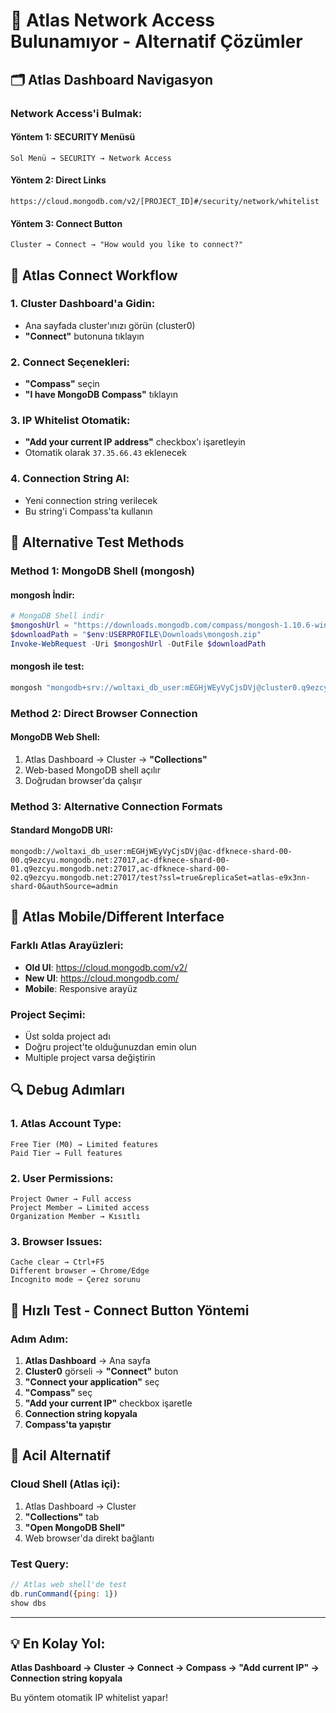 # 🔧 Atlas Network Access Bulunamıyor - Alternatif Çözümler

## 🗂️ Atlas Dashboard Navigasyon

### Network Access'i Bulmak:

#### Yöntem 1: SECURITY Menüsü
```
Sol Menü → SECURITY → Network Access
```

#### Yöntem 2: Direct Links
```
https://cloud.mongodb.com/v2/[PROJECT_ID]#/security/network/whitelist
```

#### Yöntem 3: Connect Button
```
Cluster → Connect → "How would you like to connect?"
```

## 🎯 Atlas Connect Workflow

### 1. Cluster Dashboard'a Gidin:
- Ana sayfada cluster'ınızı görün (cluster0)
- **"Connect"** butonuna tıklayın

### 2. Connect Seçenekleri:
- **"Compass"** seçin
- **"I have MongoDB Compass"** tıklayın

### 3. IP Whitelist Otomatik:
- **"Add your current IP address"** checkbox'ı işaretleyin
- Otomatik olarak `37.35.66.43` eklenecek

### 4. Connection String Al:
- Yeni connection string verilecek
- Bu string'i Compass'ta kullanın

## 🚀 Alternative Test Methods

### Method 1: MongoDB Shell (mongosh)

#### mongosh İndir:
```powershell
# MongoDB Shell indir
$mongoshUrl = "https://downloads.mongodb.com/compass/mongosh-1.10.6-win32-x64.zip"
$downloadPath = "$env:USERPROFILE\Downloads\mongosh.zip"
Invoke-WebRequest -Uri $mongoshUrl -OutFile $downloadPath
```

#### mongosh ile test:
```bash
mongosh "mongodb+srv://woltaxi_db_user:mEGHjWEyVyCjsDVj@cluster0.q9ezcyu.mongodb.net/test"
```

### Method 2: Direct Browser Connection

#### MongoDB Web Shell:
1. Atlas Dashboard → Cluster → **"Collections"**
2. Web-based MongoDB shell açılır
3. Doğrudan browser'da çalışır

### Method 3: Alternative Connection Formats

#### Standard MongoDB URI:
```
mongodb://woltaxi_db_user:mEGHjWEyVyCjsDVj@ac-dfknece-shard-00-00.q9ezcyu.mongodb.net:27017,ac-dfknece-shard-00-01.q9ezcyu.mongodb.net:27017,ac-dfknece-shard-00-02.q9ezcyu.mongodb.net:27017/test?ssl=true&replicaSet=atlas-e9x3nn-shard-0&authSource=admin
```

## 📱 Atlas Mobile/Different Interface

### Farklı Atlas Arayüzleri:
- **Old UI**: https://cloud.mongodb.com/v2/
- **New UI**: https://cloud.mongodb.com/
- **Mobile**: Responsive arayüz

### Project Seçimi:
- Üst solda project adı
- Doğru project'te olduğunuzdan emin olun
- Multiple project varsa değiştirin

## 🔍 Debug Adımları

### 1. Atlas Account Type:
```
Free Tier (M0) → Limited features
Paid Tier → Full features
```

### 2. User Permissions:
```
Project Owner → Full access
Project Member → Limited access
Organization Member → Kısıtlı
```

### 3. Browser Issues:
```
Cache clear → Ctrl+F5
Different browser → Chrome/Edge
Incognito mode → Çerez sorunu
```

## 🎯 Hızlı Test - Connect Button Yöntemi

### Adım Adım:
1. **Atlas Dashboard** → Ana sayfa
2. **Cluster0** görseli → **"Connect"** buton
3. **"Connect your application"** seç
4. **"Compass"** seç
5. **"Add your current IP"** checkbox işaretle
6. **Connection string kopyala**
7. **Compass'ta yapıştır**

## 🚨 Acil Alternatif

### Cloud Shell (Atlas içi):
1. Atlas Dashboard → Cluster
2. **"Collections"** tab
3. **"Open MongoDB Shell"**
4. Web browser'da direkt bağlantı

### Test Query:
```javascript
// Atlas web shell'de test
db.runCommand({ping: 1})
show dbs
```

---

## 💡 En Kolay Yol:

**Atlas Dashboard → Cluster → Connect → Compass → "Add current IP" → Connection string kopyala**

Bu yöntem otomatik IP whitelist yapar!
